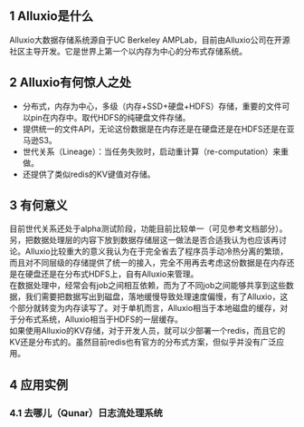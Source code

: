 ## 1 Alluxio是什么
Alluxio大数据存储系统源自于UC Berkeley AMPLab，目前由Alluxio公司在开源社区主导开发。它是世界上第一个以内存为中心的分布式存储系统。

## 2 Alluxio有何惊人之处
* 分布式，内存为中心，多级（内存+SSD+硬盘+HDFS）存储，重要的文件可以pin在内存中。取代HDFS的纯硬盘文件存储。
* 提供统一的文件API，无论这份数据是在内存还是在硬盘还是在HDFS还是在亚马逊S3。
* 世代关系（Lineage）：当任务失败时，启动重计算（re-computation）来重做。
* 还提供了类似redis的KV键值对存储。

## 3 有何意义
目前世代关系还处于alpha测试阶段，功能目前比较单一（可见参考文档部分）。另，把数据处理层的内容下放到数据存储层这一做法是否合适我认为也应该再讨论。Alluxio比较重大的意义我认为在于完全省去了程序员手动冷热分离的繁琐，而且对不同层级的存储提供了统一的接入，完全不用再去考虑这份数据是在内存还是在硬盘还是在分布式HDFS上，自有Alluxio来管理。<br>
在数据处理中，经常会有job之间相互依赖，而为了不同job之间能够共享到这些数据，我们需要把数据写出到磁盘，落地缓慢导致处理速度偏慢，有了Alluxio，这个部分就转变为内存读写了。对于单机而言，Alluxio相当于本地磁盘的缓存，对于分布式系统，Alluxio相当于HDFS的一层缓存。<br>
如果使用Alluxio的KV存储，对于开发人员，就可以少部署一个redis，而且它的KV还是分布式的。虽然目前redis也有官方的分布式方案，但似乎并没有广泛应用。<br>

## 4 应用实例
### 4.1 去哪儿（Qunar）日志流处理系统

